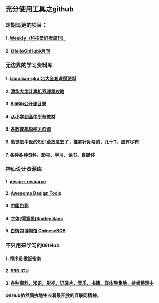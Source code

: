 ## 充分使用工具之github

### 定期追更的项目：
#### 1. [Weekly（科技爱好者周刊）](https://github.com/ruanyf/weekly)
#### 2. [《HelloGitHub》月刊](https://github.com/521xueweihan/HelloGitHub/tree/master)

### 无边界的学习资料库
#### 1. [Librarian-pku 北大全套课程资料](https://github.com/lib-pku/libpku)
#### 2. [清华大学计算机系课程攻略](https://github.com/PKUanonym/REKCARC-TSC-UHT)
#### 3. [BiliBili公开课目录](https://github.com/elder-frog/OpenCourseCatalog)
#### 4. [从小学到高中所有教材](https://github.com/TapXWorld/ChinaTextbook?tab=readme-ov-file)
#### 5. [各教育机构学习资源](https://github.com/mswnlz/edu-knowlege)
#### 6. [感觉把中医的知识全放进去了，推拿针灸啥的，几十T，应有尽有](https://github.com/mswnlz/chinese-traditional)
#### 7. [各种各种资料，影视、学习、读书、自媒体](https://github.com/mswnlz?tab=repositories)

### 神仙设计资源库
#### 1. [design-resource](https://github.com/bradtraversy/design-resources-for-developers)
#### 2. [Awesome Design Tools](https://github.com/goabstract/Awesome-Design-Tools)
#### 3. [中国色彩](https://github.com/zerosoul/chinese-colors)
#### 4. [字体[得意黑]Smiley Sans](https://github.com/atelier-anchor/smiley-sans)
#### 5. [白情包博物馆 ChineseBQB](https://github.com/zhaoolee/ChineseBQB)

### 不只用来学习的GitHub
#### 1. [程序员做饭指南](https://github.com/Anduin2017/HowToCook)
#### 2. [996.ICU](https://github.com/996icu/996.ICU)
#### 3. [各种资料、知识、影视、记录片、音乐、书籍、媒体聚集地，持续整理中](https://github.com/mswnlz)

**GitHub依然固执地生长着最开放的互联网精神。**